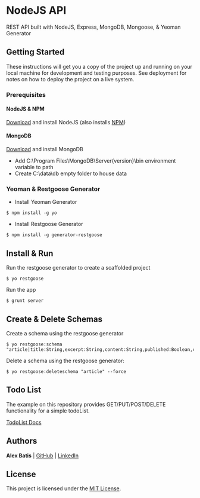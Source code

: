 # NodeJS API

REST API built with NodeJS, Express, MongoDB, Mongoose, & Yeoman Generator

## Getting Started

These instructions will get you a copy of the project up and running on your local machine for development and testing purposes. See deployment for notes on how to deploy the project on a live system.

### Prerequisites

#### NodeJS & NPM
[Download](https://nodejs.org/en/download/) and install NodeJS (also installs [NPM](https://www.npmjs.com/)) 

#### MongoDB
[Download](https://github.com/user/repo/blob/branch/other_file.md) and install MongoDB
* Add C:\Program Files\MongoDB\Server\{version}\bin environment variable to path
* Create C:\data\db empty folder to house data

### Yeoman & Restgoose Generator
* Install Yeoman Generator

```
$ npm install -g yo
```

* Install Restgoose Generator

```
$ npm install -g generator-restgoose
```

## Install & Run

Run the restgoose generator to create a scaffolded project

```
$ yo restgoose
```

Run the app

```
$ grunt server
```

## Create & Delete Schemas
Create a schema using the restgoose generator

```
$ yo restgoose:schema "article|title:String,excerpt:String,content:String,published:Boolean,created:Date"
```

Delete a schema using the restgoose generator:

```
$ yo restgoose:deleteschema "article" --force
```

## Todo List
The example on this repository provides GET/PUT/POST/DELETE functionality for a simple todoList.

[TodoList Docs](docs/todo.md)

## Authors
**Alex Batis**  | [GitHub](https://github.com/alexbatis) | [LinkedIn](https://www.linkedin.com/in/alexander-batis-3a202b101/)

## License

This project is licensed under the [MIT License](https://en.wikipedia.org/wiki/MIT_License).

